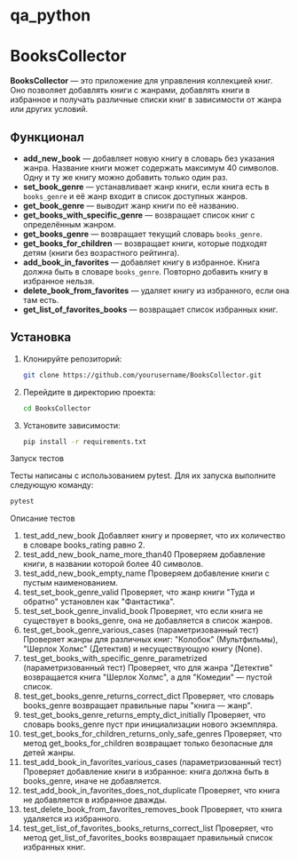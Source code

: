 # qa_python
# BooksCollector

**BooksCollector** — это приложение для управления коллекцией книг. Оно позволяет добавлять книги с жанрами, добавлять книги в избранное и получать различные списки книг в зависимости от жанра или других условий.

## Функционал

- **add_new_book** — добавляет новую книгу в словарь без указания жанра. Название книги может содержать максимум 40 символов. Одну и ту же книгу можно добавить только один раз.
- **set_book_genre** — устанавливает жанр книги, если книга есть в `books_genre` и её жанр входит в список доступных жанров.
- **get_book_genre** — выводит жанр книги по её названию.
- **get_books_with_specific_genre** — возвращает список книг с определённым жанром.
- **get_books_genre** — возвращает текущий словарь `books_genre`.
- **get_books_for_children** — возвращает книги, которые подходят детям (книги без возрастного рейтинга).
- **add_book_in_favorites** — добавляет книгу в избранное. Книга должна быть в словаре `books_genre`. Повторно добавить книгу в избранное нельзя.
- **delete_book_from_favorites** — удаляет книгу из избранного, если она там есть.
- **get_list_of_favorites_books** — возвращает список избранных книг.

## Установка

1. Клонируйте репозиторий:
   ```bash
   git clone https://github.com/yourusername/BooksCollector.git
   
2. Перейдите в директорию проекта:
   ```bash
   cd BooksCollector
   
3. Установите зависимости:
   ```bash
   pip install -r requirements.txt
   
Запуск тестов

Тесты написаны с использованием pytest. Для их запуска выполните следующую команду:
```bash
pytest
```
Описание тестов

1. test_add_new_book Добавляет книгу и проверяет, что их количество в словаре books_rating равно 2.
2. test_add_new_book_name_more_than40 Проверяем добавление книги, в названии которой более 40 символов.
3. test_add_new_book_empty_name Проверяем добавление книги с пустым наименованием. 
4. test_set_book_genre_valid Проверяет, что жанр книги "Туда и обратно" установлен как "Фантастика". 
5. test_set_book_genre_invalid_book Проверяет, что если книга не существует в books_genre, она не добавляется в список жанров. 
6. test_get_book_genre_various_cases (параметризованный тест) Проверяет жанры для различных книг: "Колобок" (Мультфильмы), "Шерлок Холмс" (Детектив) и несуществующую книгу (None). 
7. test_get_books_with_specific_genre_parametrized (параметризованный тест) Проверяет, что для жанра "Детектив" возвращается книга "Шерлок Холмс", а для "Комедии" — пустой список. 
8. test_get_books_genre_returns_correct_dict Проверяет, что словарь books_genre возвращает правильные пары "книга — жанр". 
9. test_get_books_genre_returns_empty_dict_initially Проверяет, что словарь books_genre пуст при инициализации нового экземпляра. 
10. test_get_books_for_children_returns_only_safe_genres Проверяет, что метод get_books_for_children возвращает только безопасные для детей жанры. 
11. test_add_book_in_favorites_various_cases (параметризованный тест) Проверяет добавление книги в избранное: книга должна быть в books_genre, иначе не добавляется. 
12. test_add_book_in_favorites_does_not_duplicate Проверяет, что книга не добавляется в избранное дважды. 
13. test_delete_book_from_favorites_removes_book Проверяет, что книга удаляется из избранного. 
14. test_get_list_of_favorites_books_returns_correct_list Проверяет, что метод get_list_of_favorites_books возвращает правильный список избранных книг.


